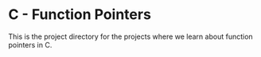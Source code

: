 # C - Function Pointers

This is the project directory for the projects where we learn about function pointers in C.
